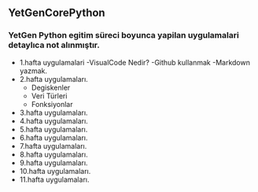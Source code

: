 ## YetGenCorePython
### YetGen Python egitim süreci boyunca yapilan uygulamalari detaylıca not alınmıştır.

- 1.hafta uygulamalari 
    -VisualCode Nedir?
    -Github kullanmak
    -Markdown yazmak.
- 2.hafta uygulamaları.
    - Degiskenler
    - Veri Türleri
    - Fonksiyonlar
- 3.hafta uygulamaları.
- 4.hafta uygulamaları.
- 5.hafta uygulamaları.
- 6.hafta uygulamaları.
- 7.hafta uygulamaları.
- 8.hafta uygulamaları.
- 9.hafta uygulamaları.
- 10.hafta uygulamaları.
- 11.hafta uygulamaları.